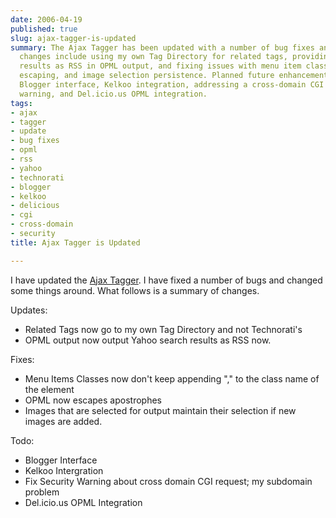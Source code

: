 ```yaml
---
date: 2006-04-19
published: true
slug: ajax-tagger-is-updated
summary: The Ajax Tagger has been updated with a number of bug fixes and improvements.  Key
  changes include using my own Tag Directory for related tags, providing Yahoo search
  results as RSS in OPML output, and fixing issues with menu item classes, OPML apostrophe
  escaping, and image selection persistence. Planned future enhancements include a
  Blogger interface, Kelkoo integration, addressing a cross-domain CGI request security
  warning, and Del.icio.us OPML integration.
tags:
- ajax
- tagger
- update
- bug fixes
- opml
- rss
- yahoo
- technorati
- blogger
- kelkoo
- delicious
- cgi
- cross-domain
- security
title: Ajax Tagger is Updated

---
```

I have updated the <a href="http://ajaxtagger.kinlan.co.uk/" rel="tag">Ajax Tagger</a>. I have fixed a number of bugs and changed some things around.  What follows is a summary of changes.<p />Updates:<ul>
<li>Related Tags now go to my own Tag Directory and not Technorati's</li>
<li>OPML output now output Yahoo search results as RSS now.</li>
</ul><p>Fixes:</p><ul>
<li>Menu Items Classes now don't keep appending "," to the class name of the element</li>
<li>OPML now escapes apostrophes</li>
<li>Images that are selected for output maintain their selection if new images are added.</li>
</ul><p>Todo:</p><ul>
<li>Blogger Interface</li>
<li>Kelkoo Intergration</li>
<li>Fix Security Warning about cross domain CGI request; my subdomain problem</li>
<li>Del.icio.us OPML Integration</li>
</ul><p />

